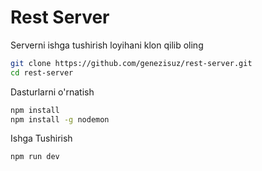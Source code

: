 # Rest Server
Serverni ishga tushirish
loyihani klon qilib oling
```bash
git clone https://github.com/genezisuz/rest-server.git
cd rest-server
```
Dasturlarni o'rnatish
```bash
npm install
npm install -g nodemon
```
Ishga Tushirish
```bash
npm run dev
```
